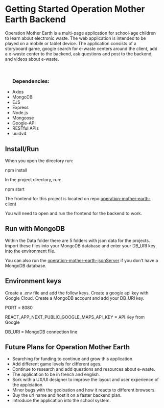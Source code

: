 # Getting Started Operation Mother Earth Backend
<p>Operation Mother Earth is a multi-page application for school-age children to learn about electronic waste.  The web application is intended to be played on a mobile or tablet device.  The application consists of a storyboard game, google search for e-waste centers around the client, add a e-waste center to the backend, ask questions and post to the backend, and videos about e-waste.</p>
<br/>
<ul>
<h3>Dependencies:</h3>
<li>Axios</li>
<li>MongoDB</li>
<li>EJS</li>
<li>Express</li>
<li>Node.js</li>
<li>Mongoose</li>
<li>Google-API</li>
<li>RESTful APIs</li>
<li>uuidv4</li></ul>


## Install/Run
When you open the directory run:
<p>npm install</p>
<p>In the project directory, run:</p>
<p>npm start</p>
<p>The frontend for this project is located on repo <a href="https://github.com/revyrob/operation-mother-earth-client">operation-mother-earth-client</a><p>
<p>You will need to open and run the frontend for the backend to work.</p>

## Run with MongoDB
 <p>Within the Data folder there are 5 folders with json data for the projects.  Import these files into your MongoDB database and enter your DB_URI key into the environment file.</p>
<p>You can also run the <a href="https://github.com/revyrob/operation-mother-earth-jsonServer">operation-mother-earth-jsonServer</a> if you don't have a MongoDB database.</p>


## Environment keys
<p>Create a .env file and add the follow keys.  Create a google api key with Google Cloud.  Create a MongoDB account and add your DB_URI key.</p>
<p>PORT = 8080</p>
<p>REACT_APP_NEXT_PUBLIC_GOOGLE_MAPS_API_KEY = API Key from Google</p>
<p>DB_URI = MongoDB connection line</p>

## Future Plans for Operation Mother Earth
<ul>
<li>Searching for funding to continue and grow
this application.</li>
<li>Add different game levels for different ages.
</li>
<li>Continue to research and add questions and resources about e-waste.
</li>
<li>The application to be in french and english.
</li>
<li>Sork with a UX/UI designer
to improve the layout and user experience of the applciation.</li>
<li>Minor bugs with the geoloation and how
it reacts to different browsers.</li>
<li>Buy the url name and host it on a faster backend plan.</li>
<li>Introduce the application into the school system.
</li>
</ul>



